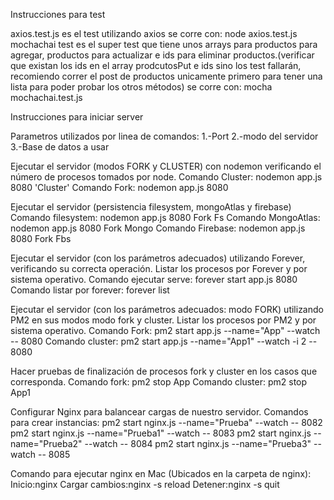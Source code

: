 Instrucciones para test


axios.test.js es el test utilizando axios se corre con:
node axios.test.js
mochachai test es el super test que tiene unos arrays para productos para agregar, productos para actualizar e ids para eliminar productos.(verificar que existan los ids en el array prodcutosPut e ids sino los test fallarán, recomiendo correr el post de productos unicamente primero para tener una lista para poder probar los otros métodos) se corre con:
mocha mochachai.test.js

Instrucciones para iniciar server


Parametros utilizados por linea de comandos: 
1.-Port
2.-modo del servidor
3.-Base de datos a usar

Ejecutar el servidor (modos FORK y CLUSTER) con nodemon verificando el número de procesos tomados por node.
Comando Cluster: nodemon app.js 8080 'Cluster'
Comando Fork: nodemon app.js 8080

Ejecutar el servidor (persistencia filesystem, mongoAtlas y firebase)
Comando filesystem: nodemon app.js 8080 Fork Fs
Comando MongoAtlas: nodemon app.js 8080 Fork Mongo
Comando Firebase: nodemon app.js 8080 Fork Fbs


Ejecutar el servidor (con los parámetros adecuados) utilizando Forever, verificando su correcta operación. Listar los procesos por Forever y por sistema operativo.
Comando ejecutar serve: forever start app.js 8080
Comando listar por forever: forever list

Ejecutar el servidor (con los parámetros adecuados: modo FORK) utilizando PM2 en sus modos modo fork y cluster. Listar los procesos por PM2 y por sistema operativo.
Comando Fork: pm2 start app.js --name="App" --watch  -- 8080
Comando cluster: pm2 start app.js --name="App1" --watch -i 2 -- 8080

Hacer pruebas de finalización de procesos fork y cluster en los casos que corresponda.
Comando fork: pm2 stop App
Comando cluster: pm2 stop App1

Configurar Nginx para balancear cargas de nuestro servidor.
Comandos para crear instancias:
pm2 start nginx.js --name="Prueba" --watch  -- 8082
pm2 start nginx.js --name="Prueba1" --watch  -- 8083
pm2 start nginx.js --name="Prueba2" --watch  -- 8084
pm2 start nginx.js --name="Prueba3" --watch  -- 8085

Comando para ejecutar nginx en Mac (Ubicados en la carpeta de nginx):
Inicio:nginx
Cargar cambios:nginx -s reload
Detener:nginx -s quit